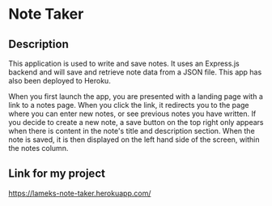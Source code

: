 # Note Taker

## Description

This application is used to write and save notes. It uses an Express.js backend and will save and retrieve note data from a JSON file. This app has also been deployed to Heroku. 
 
 When you first launch the app, you are presented with a landing page with a link to a notes page. When you click the link, it redirects you to the page where you can enter new notes, or see previous notes you have written. If you decide to create a new note, a save button on the top right only appears when there is content in the note's title and description section. When the note is saved, it is then displayed on the left hand side of the screen, within the notes column.
 
 ## Link for my project
 
https://lameks-note-taker.herokuapp.com/

